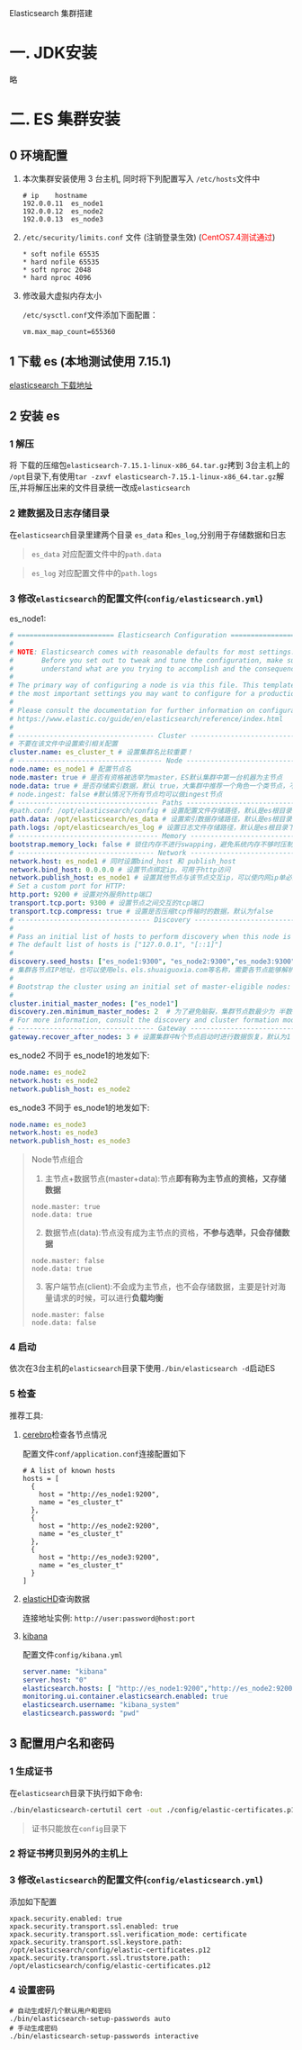 Elasticsearch 集群搭建

# 一. JDK安装

略

# 二. ES 集群安装

## 0 环境配置

1. 本次集群安装使用 3 台主机, 同时将下列配置写入 `/etc/hosts`文件中

    ```
    # ip	hostname
    192.0.0.11	es_node1
    192.0.0.12	es_node2
    192.0.0.13	es_node3
    ```

2. `/etc/security/limits.conf` 文件 (注销登录生效) (<font style="color:red">CentOS7.4测试通过</font>)

    ```
    * soft nofile 65535
    * hard nofile 65535
    * soft nproc 2048
    * hard nproc 4096
    ```

3. 修改最大虚拟内存太小

   `/etc/sysctl.conf`文件添加下面配置：

   ```
   vm.max_map_count=655360
   ```

## 1 下载 es (本地测试使用 7.15.1)

[elasticsearch 下载地址](https://www.elastic.co/cn/downloads/elasticsearch)

## 2 安装 es

### 1 解压 

将 下载的压缩包`elasticsearch-7.15.1-linux-x86_64.tar.gz`拷到 3台主机上的 `/opt`目录下,有使用`tar -zxvf elasticsearch-7.15.1-linux-x86_64.tar.gz`解压,并将解压出来的文件目录统一改成`elasticsearch`

### 2 建数据及日志存储目录

在`elasticsearch`目录里建两个目录 `es_data` 和`es_log`,分别用于存储数据和日志

> `es_data` 对应配置文件中的`path.data`

> `es_log` 对应配置文件中的`path.logs`

### 3 修改`elasticsearch`的配置文件(`config/elasticsearch.yml`)

es_node1: 

```yml
# ======================== Elasticsearch Configuration =========================
#
# NOTE: Elasticsearch comes with reasonable defaults for most settings.
#       Before you set out to tweak and tune the configuration, make sure you
#       understand what are you trying to accomplish and the consequences.
#
# The primary way of configuring a node is via this file. This template lists
# the most important settings you may want to configure for a production cluster.
#
# Please consult the documentation for further information on configuration options:
# https://www.elastic.co/guide/en/elasticsearch/reference/index.html
#
# ---------------------------------- Cluster -----------------------------------
# 不要在该文件中设置索引相关配置
cluster.name: es_cluster_t # 设置集群名比较重要！
# ------------------------------------ Node ------------------------------------
node.name: es_node1 # 配置节点名
node.master: true # 是否有资格被选举为master，ES默认集群中第一台机器为主节点
node.data: true # 是否存储索引数据，默认 true，大集群中推荐一个角色一个类节点，不要身兼多职
# node.ingest: false #默认情况下所有节点均可以做ingest节点
# ----------------------------------- Paths ------------------------------------
#path.conf: /opt/elasticsearch/config # 设置配置文件存储路径，默认是es根目录下的config目录
path.data: /opt/elasticsearch/es_data # 设置索引数据存储路径，默认是es根目录下的data目录
path.logs: /opt/elasticsearch/es_log # 设置日志文件存储路径，默认是es根目录下的log目录
# ----------------------------------- Memory -----------------------------------
bootstrap.memory_lock: false # 锁住内存不进行swapping，避免系统内存不够时压制JVM虚拟内存
# ---------------------------------- Network -----------------------------------
network.host: es_node1 # 同时设置bind_host 和 publish_host
network.bind_host: 0.0.0.0 # 设置节点绑定ip，可用于http访问
network.publish_host: es_node1 # 设置其他节点与该节点交互ip，可以使内网ip单必须是真实ip
# Set a custom port for HTTP:
http.port: 9200 # 设置对外服务http端口
transport.tcp.port: 9300 # 设置节点之间交互的tcp端口
transport.tcp.compress: true # 设置是否压缩tcp传输时的数据，默认为false
# --------------------------------- Discovery ----------------------------------
#
# Pass an initial list of hosts to perform discovery when this node is started:
# The default list of hosts is ["127.0.0.1", "[::1]"]
#
discovery.seed_hosts: ["es_node1:9300", "es_node2:9300","es_node3:9300"]
# 集群各节点IP地址，也可以使用els、els.shuaiguoxia.com等名称，需要各节点能够解析
#
# Bootstrap the cluster using an initial set of master-eligible nodes:
#
cluster.initial_master_nodes: ["es_node1"]
discovery.zen.minimum_master_nodes: 2  # 为了避免脑裂，集群节点数最少为 半数+1
# For more information, consult the discovery and cluster formation module documentation.
# ---------------------------------- Gateway -----------------------------------
gateway.recover_after_nodes: 3 # 设置集群中N个节点启动时进行数据恢复，默认为1
```

es_node2 不同于 es_node1的地发如下:

```yml
node.name: es_node2
network.host: es_node2
network.publish_host: es_node2
```

es_node3 不同于 es_node1的地发如下:

```yml
node.name: es_node3
network.host: es_node3
network.publish_host: es_node3
```

>  Node节点组合
>
>  1. 主节点+数据节点(master+data):节点**即有称为主节点的资格，又存储数据**
>
>  	```
>	node.master: true
>  	node.data: true
>  	```
>  
>  2. 数据节点(data):节点没有成为主节点的资格，**不参与选举，只会存储数据**
>
>  	```
>	node.master: false
>  	node.data: true
>	```
>  
>  3. 客户端节点(client):不会成为主节点，也不会存储数据，主要是针对海量请求的时候，可以进行**负载均衡**
>  
>  	```
>	node.master: false
>  	node.data: false
>	```

### 4 启动

依次在3台主机的`elasticsearch`目录下使用`./bin/elasticsearch -d`启动ES

### 5 检查

推荐工具:

1. [cerebro](https://github.com/lmenezes/cerebro)检查各节点情况

   配置文件`conf/application.conf`连接配置如下

   ```
   # A list of known hosts
   hosts = [
     {
       host = "http://es_node1:9200",
       name = "es_cluster_t"
     },
     {
       host = "http://es_node2:9200",
       name = "es_cluster_t"
     },
     {
       host = "http://es_node3:9200",
       name = "es_cluster_t"
     }
   ]
   ```

2. [elasticHD](https://github.com/qax-os/ElasticHD)查询数据

   连接地址实例: `http://user:password@host:port`
   
3. [kibana](https://www.elastic.co/cn/downloads/kibana)

   配置文件`config/kibana.yml`

   ```yml
   server.name: "kibana"
   server.host: "0"
   elasticsearch.hosts: [ "http://es_node1:9200","http://es_node2:9200","http://es_node3:9200"]
   monitoring.ui.container.elasticsearch.enabled: true
   elasticsearch.username: "kibana_system"
   elasticsearch.password: "pwd"
   ```

## 3 配置用户名和密码

### 1 生成证书

在`elasticsearch`目录下执行如下命令:

```bash
./bin/elasticsearch-certutil cert -out ./config/elastic-certificates.p12 -pass ""
```

>  证书只能放在`config`目录下

### 2 将证书拷贝到另外的主机上

### 3 修改`elasticsearch`的配置文件(`config/elasticsearch.yml`)

添加如下配置

```
xpack.security.enabled: true
xpack.security.transport.ssl.enabled: true
xpack.security.transport.ssl.verification_mode: certificate
xpack.security.transport.ssl.keystore.path: /opt/elasticsearch/config/elastic-certificates.p12
xpack.security.transport.ssl.truststore.path: /opt/elasticsearch/config/elastic-certificates.p12
```

### 4 设置密码

```
# 自动生成好几个默认用户和密码
./bin/elasticsearch-setup-passwords auto
# 手动生成密码
./bin/elasticsearch-setup-passwords interactive 
```







